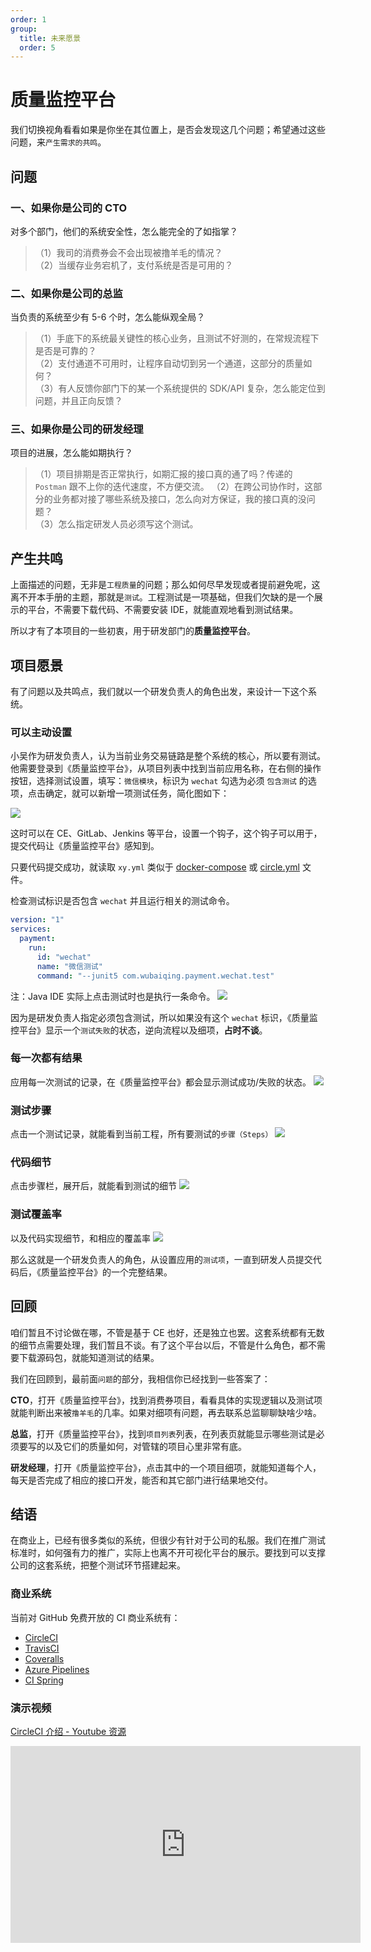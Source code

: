 ```yaml
---
order: 1
group:
  title: 未来愿景
  order: 5
---
```


# 质量监控平台

我们切换视角看看如果是你坐在其位置上，是否会发现这几个问题；希望通过这些问题，来`产生需求的共鸣`。

## 问题

### 一、如果你是公司的 CTO

对多个部门，他们的系统安全性，怎么能完全的了如指掌？

> （1）我司的消费券会不会出现被撸羊毛的情况？  
> （2）当缓存业务宕机了，支付系统是否是可用的？

### 二、如果你是公司的总监

当负责的系统至少有 5-6 个时，怎么能纵观全局？

> （1）手底下的系统最关键性的核心业务，且测试不好测的，在常规流程下是否是可靠的？  
> （2）支付通道不可用时，让程序自动切到另一个通道，这部分的质量如何？  
> （3）有人反馈你部门下的某一个系统提供的 SDK/API 复杂，怎么能定位到问题，并且正向反馈？

### 三、如果你是公司的研发经理

项目的进展，怎么能如期执行？

> （1）项目排期是否正常执行，如期汇报的接口真的通了吗？传递的 `Postman` 跟不上你的迭代速度，不方便交流。
> （2）在跨公司协作时，这部分的业务都对接了哪些系统及接口，怎么向对方保证，我的接口真的没问题？  
> （3）怎么指定研发人员必须写这个测试。

## 产生共鸣

上面描述的问题，无非是`工程质量`的问题；那么如何尽早发现或者提前避免呢，这离不开本手册的主题，那就是`测试`。工程测试是一项基础，但我们欠缺的是一个展示的平台，不需要下载代码、不需要安装 IDE，就能直观地看到测试结果。

所以才有了本项目的一些初衷，用于研发部门的**质量监控平台**。

## 项目愿景

有了问题以及共鸣点，我们就以一个研发负责人的角色出发，来设计一下这个系统。

### 可以主动设置

小吴作为研发负责人，认为当前业务交易链路是整个系统的核心，所以要有测试。他需要登录到《质量监控平台》，从项目列表中找到当前应用名称，在右侧的操作按钮，选择测试设置，填写：`微信模块`，标识为 `wechat` 勾选为必须 `包含测试` 的选项，点击确定，就可以新增一项测试任务，简化图如下：

![](http://qn.40zhe.com/20200307152047.png)

这时可以在 CE、GitLab、Jenkins 等平台，设置一个钩子，这个钩子可以用于，提交代码让《质量监控平台》感知到。  

只要代码提交成功，就读取 `xy.yml` 类似于 [docker-compose](https://docs.docker.com/compose/reference/overview/) 或 [circle.yml](https://github.com/wubaiqing/zaobao/blob/master/circle.yml) 文件。

检查测试标识是否包含 `wechat` 并且运行相关的测试命令。

```yml
version: "1"
services:
  payment:
    run:
      id: "wechat"
      name: "微信测试"
      command: "--junit5 com.wubaiqing.payment.wechat.test"
```

注：Java IDE 实际上点击测试时也是执行一条命令。
![](http://qn.40zhe.com/20200307153724.png)

因为是研发负责人指定必须包含测试，所以如果没有这个 `wechat` 标识，《质量监控平台》显示一个`测试失败`的状态，逆向流程以及细项，**占时不谈**。

### 每一次都有结果

应用每一次测试的记录，在《质量监控平台》都会显示测试成功/失败的状态。
![](http://qn.40zhe.com/1.png)

### 测试步骤

点击一个测试记录，就能看到当前工程，所有要测试的`步骤（Steps）`
![](http://qn.40zhe.com/20200307143634.png)

### 代码细节

点击步骤栏，展开后，就能看到测试的细节
![](http://qn.40zhe.com/20200307143715.png)

### 测试覆盖率

以及代码实现细节，和相应的覆盖率
![](http://qn.40zhe.com/20200307145828.png)

那么这就是一个研发负责人的角色，从设置应用的`测试项`，一直到研发人员提交代码后，《质量监控平台》的一个完整结果。

## 回顾

咱们暂且不讨论做在哪，不管是基于 CE 也好，还是独立也罢。这套系统都有无数的细节点需要处理，我们暂且不谈。有了这个平台以后，不管是什么角色，都不需要下载源码包，就能知道测试的结果。

我们在回顾到，最前面`问题`的部分，我相信你已经找到一些答案了：

**CTO**，打开《质量监控平台》，找到消费券项目，看看具体的实现逻辑以及测试项就能判断出来被`撸羊毛`的几率。如果对细项有问题，再去联系总监聊聊缺啥少啥。

**总监**，打开《质量监控平台》，找到`项目列表`列表，在列表页就能显示哪些测试是必须要写的以及它们的质量如何，对管辖的项目心里非常有底。

**研发经理**，打开《质量监控平台》，点击其中的一个项目细项，就能知道每个人，每天是否完成了相应的接口开发，能否和其它部门进行结果地交付。

## 结语

在商业上，已经有很多类似的系统，但很少有针对于公司的私服。我们在推广测试标准时，如何强有力的推广，实际上也离不开可视化平台的展示。要找到可以支撑公司的这套系统，把整个测试环节搭建起来。

### 商业系统

当前对 GitHub 免费开放的 CI 商业系统有：

- [CircleCI](https://circleci.com/)
- [TravisCI](https://www.travis-ci.org/)
- [Coveralls](https://coveralls.io/)
- [Azure Pipelines](https://azure.microsoft.com/zh-cn/services/devops/pipelines/)
- [CI Spring](https://ci.spring.io/)

### 演示视频

[CircleCI 介绍 - Youtube 资源](https://www.youtube.com/watch?v=CB7vnoXI0pE)

<iframe width="560" height="315" src="https://www.youtube.com/embed/CB7vnoXI0pE" frameborder="0" allow="accelerometer; autoplay; encrypted-media; gyroscope; picture-in-picture" allowfullscreen></iframe>
